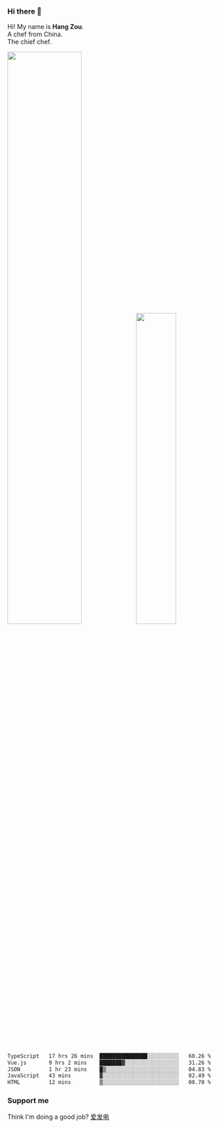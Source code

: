 ### Hi there 👋

Hi! My name is **Hang Zou**.  
A chef from China.  
The chief chef.

<img align="" width="57.5%" src="https://github-readme-stats.vercel.app/api?username=zouhangwithsweet&hide_title=true&hide_border=true&show_icons=true&include_all_commits=true&line_height=21" /><img align="" width="42.4%" src="https://github-readme-stats.vercel.app/api/top-langs/?username=zouhangwithsweet&hide_title=true&hide_border=true&layout=compact" />

<!--START_SECTION:waka-->

```txt
TypeScript   17 hrs 26 mins  ███████████████░░░░░░░░░░   60.26 %
Vue.js       9 hrs 2 mins    ███████▓░░░░░░░░░░░░░░░░░   31.26 %
JSON         1 hr 23 mins    █▒░░░░░░░░░░░░░░░░░░░░░░░   04.83 %
JavaScript   43 mins         ▓░░░░░░░░░░░░░░░░░░░░░░░░   02.49 %
HTML         12 mins         ▒░░░░░░░░░░░░░░░░░░░░░░░░   00.70 %
```

<!--END_SECTION:waka-->

### Support me

Think I'm doing a good job? [爱发电](https://afdian.net/@zouhangsweet)
